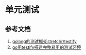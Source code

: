 # 单元测试

## 参考文档

1. [golang的测试框架stretchr/testify](https://www.jianshu.com/p/ad46bbbf877c)
2. [go用testify搭建完整易用的测试环境](https://www.jianshu.com/p/720b15485fd0)
